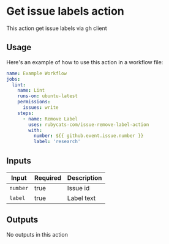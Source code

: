# Get issue labels action

This action get issue labels via gh client

## Usage

Here's an example of how to use this action in a workflow file:

```yaml
name: Example Workflow
jobs:
  lint:
    name: Lint
    runs-on: ubuntu-latest
    permissions:
      issues: write
    steps:
      - name: Remove Label
        uses: rubycats-com/issue-remove-label-action
        with:
          number: ${{ github.event.issue.number }}
          label: 'research'
```

## Inputs

| Input    | Required | Description |
|----------|----------|-------------|
| `number` | true     | Issue id    |
| `label`  | true     | Label text  |

## Outputs

No outputs in this action
